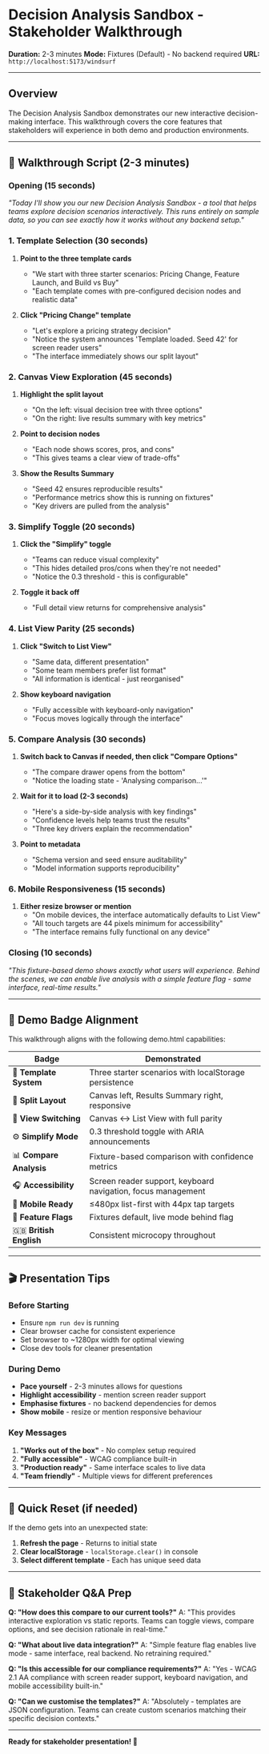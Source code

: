 # Decision Analysis Sandbox - Stakeholder Walkthrough

**Duration:** 2-3 minutes
**Mode:** Fixtures (Default) - No backend required
**URL:** `http://localhost:5173/windsurf`

---

## Overview

The Decision Analysis Sandbox demonstrates our new interactive decision-making interface. This walkthrough covers the core features that stakeholders will experience in both demo and production environments.

---

## 🎯 Walkthrough Script (2-3 minutes)

### **Opening (15 seconds)**
*"Today I'll show you our new Decision Analysis Sandbox - a tool that helps teams explore decision scenarios interactively. This runs entirely on sample data, so you can see exactly how it works without any backend setup."*

### **1. Template Selection (30 seconds)**
1. **Point to the three template cards**
   - "We start with three starter scenarios: Pricing Change, Feature Launch, and Build vs Buy"
   - "Each template comes with pre-configured decision nodes and realistic data"

2. **Click "Pricing Change" template**
   - "Let's explore a pricing strategy decision"
   - "Notice the system announces 'Template loaded. Seed 42' for screen reader users"
   - "The interface immediately shows our split layout"

### **2. Canvas View Exploration (45 seconds)**
1. **Highlight the split layout**
   - "On the left: visual decision tree with three options"
   - "On the right: live results summary with key metrics"

2. **Point to decision nodes**
   - "Each node shows scores, pros, and cons"
   - "This gives teams a clear view of trade-offs"

3. **Show the Results Summary**
   - "Seed 42 ensures reproducible results"
   - "Performance metrics show this is running on fixtures"
   - "Key drivers are pulled from the analysis"

### **3. Simplify Toggle (20 seconds)**
1. **Click the "Simplify" toggle**
   - "Teams can reduce visual complexity"
   - "This hides detailed pros/cons when they're not needed"
   - "Notice the 0.3 threshold - this is configurable"

2. **Toggle it back off**
   - "Full detail view returns for comprehensive analysis"

### **4. List View Parity (25 seconds)**
1. **Click "Switch to List View"**
   - "Same data, different presentation"
   - "Some team members prefer list format"
   - "All information is identical - just reorganised"

2. **Show keyboard navigation**
   - "Fully accessible with keyboard-only navigation"
   - "Focus moves logically through the interface"

### **5. Compare Analysis (30 seconds)**
1. **Switch back to Canvas if needed, then click "Compare Options"**
   - "The compare drawer opens from the bottom"
   - "Notice the loading state - 'Analysing comparison...'"

2. **Wait for it to load (2-3 seconds)**
   - "Here's a side-by-side analysis with key findings"
   - "Confidence levels help teams trust the results"
   - "Three key drivers explain the recommendation"

3. **Point to metadata**
   - "Schema version and seed ensure auditability"
   - "Model information supports reproducibility"

### **6. Mobile Responsiveness (15 seconds)**
1. **Either resize browser or mention**
   - "On mobile devices, the interface automatically defaults to List View"
   - "All touch targets are 44 pixels minimum for accessibility"
   - "The interface remains fully functional on any device"

### **Closing (10 seconds)**
*"This fixture-based demo shows exactly what users will experience. Behind the scenes, we can enable live analysis with a simple feature flag - same interface, real-time results."*

---

## 🎪 Demo Badge Alignment

This walkthrough aligns with the following demo.html capabilities:

| **Badge** | **Demonstrated** |
|-----------|------------------|
| 🎯 **Template System** | Three starter scenarios with localStorage persistence |
| 📱 **Split Layout** | Canvas left, Results Summary right, responsive |
| 🔄 **View Switching** | Canvas ↔ List View with full parity |
| ⚙️ **Simplify Mode** | 0.3 threshold toggle with ARIA announcements |
| 📊 **Compare Analysis** | Fixture-based comparison with confidence metrics |
| 🎧 **Accessibility** | Screen reader support, keyboard navigation, focus management |
| 📱 **Mobile Ready** | ≤480px list-first with 44px tap targets |
| 🔧 **Feature Flags** | Fixtures default, live mode behind flag |
| 🇬🇧 **British English** | Consistent microcopy throughout |

---

## 🎬 Presentation Tips

### **Before Starting**
- Ensure `npm run dev` is running
- Clear browser cache for consistent experience
- Set browser to ~1280px width for optimal viewing
- Close dev tools for cleaner presentation

### **During Demo**
- **Pace yourself** - 2-3 minutes allows for questions
- **Highlight accessibility** - mention screen reader support
- **Emphasise fixtures** - no backend dependencies for demos
- **Show mobile** - resize or mention responsive behaviour

### **Key Messages**
1. **"Works out of the box"** - No complex setup required
2. **"Fully accessible"** - WCAG compliance built-in
3. **"Production ready"** - Same interface scales to live data
4. **"Team friendly"** - Multiple views for different preferences

---

## 🔄 Quick Reset (if needed)

If the demo gets into an unexpected state:

1. **Refresh the page** - Returns to initial state
2. **Clear localStorage** - `localStorage.clear()` in console
3. **Select different template** - Each has unique seed data

---

## 📝 Stakeholder Q&A Prep

**Q: "How does this compare to our current tools?"**
A: "This provides interactive exploration vs static reports. Teams can toggle views, compare options, and see decision rationale in real-time."

**Q: "What about live data integration?"**
A: "Simple feature flag enables live mode - same interface, real backend. No retraining required."

**Q: "Is this accessible for our compliance requirements?"**
A: "Yes - WCAG 2.1 AA compliance with screen reader support, keyboard navigation, and mobile accessibility built-in."

**Q: "Can we customise the templates?"**
A: "Absolutely - templates are JSON configuration. Teams can create custom scenarios matching their specific decision contexts."

---

**Ready for stakeholder presentation! 🚀**